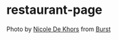 # restaurant-page

Photo by <a href="https://burst.shopify.com/@ndekhors">Nicole De Khors</a> from <a href="https://burst.shopify.com/">Burst</a>

<!--                 
                <div class="info">
                    <h3>Odin Restaurant</h3>
                    <p>101 Some Lane, Some Place, Some City</p>
                    <p>T: 123.456.7890</p>
                    <p>E: info@odinrestaurant.com</p>
                </div> -->